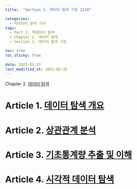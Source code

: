 ```yaml
---
title:  "Section 1. 데이터 탐색 기초 2210"

categories:
  - 빅데이터 분석 기사
tags: 
  - Part 2. 빅데이터 탐색
  - Chapter 2. 데이터 탐색
  - Section 1. 데이터 탐색 기초

toc: true
toc_sticky: true
 
date: 2021-02-23
last_modified_at: 2021-02-25
---
```


Chapter 2. [데이터 탐색]()

# Article 1. [데이터 탐색 개요]()

# Article 2. [상관관계 분석]()

# Article 3. [기초통계량 추출 및 이해]()

# Article 4. [시각적 데이터 탐색]()
